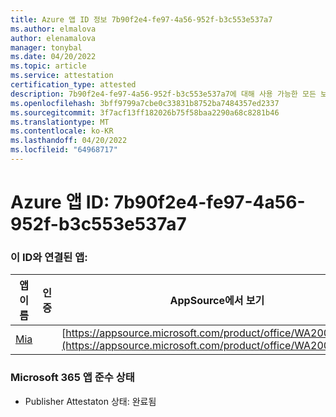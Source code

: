 ```yaml
---
title: Azure 앱 ID 정보 7b90f2e4-fe97-4a56-952f-b3c553e537a7
ms.author: elmalova
author: elenamalova
manager: tonybal
ms.date: 04/20/2022
ms.topic: article
ms.service: attestation
certification_type: attested
description: 7b90f2e4-fe97-4a56-952f-b3c553e537a7에 대해 사용 가능한 모든 보안 및 규정 준수 정보입니다.
ms.openlocfilehash: 3bff9799a7cbe0c33831b8752ba7484357ed2337
ms.sourcegitcommit: 3f7acf13ff182026b75f58baa2290a68c8281b46
ms.translationtype: MT
ms.contentlocale: ko-KR
ms.lasthandoff: 04/20/2022
ms.locfileid: "64968717"
---
```

# <a name="azure-app-id-7b90f2e4-fe97-4a56-952f-b3c553e537a7"></a>Azure 앱 ID: 7b90f2e4-fe97-4a56-952f-b3c553e537a7


### <a name="apps-associated-with-this-id"></a>이 ID와 연결된 앱:
| **앱 이름** | **인증** | **AppSource에서 보기** |
|--------------|---------------|-----------------------|
| [Mia](../forward/WA200002417.md) |  | [https://appsource.microsoft.com/product/office/WA200002417](https://appsource.microsoft.com/product/office/WA200002417) |

### <a name="microsoft-365-app-compliance-status"></a>Microsoft 365 앱 준수 상태
- Publisher Attestaton 상태: 완료됨
